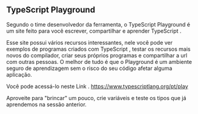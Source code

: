 ## TypeScript Playground

Segundo o time desenvolvedor da ferramenta, o TypeScript Playground é um site feito para você escrever, compartilhar e aprender TypeScript .

Esse site possui vários recursos interessantes, nele você pode ver exemplos de programas criados com TypeScript , testar os recursos mais novos do compilador, criar seus próprios programas e compartilhar a url com outras pessoas. O melhor de tudo é que o Playground é um ambiente seguro de aprendizagem sem o risco do seu código afetar alguma aplicação.

Você pode acessá-lo neste Link .
https://www.typescriptlang.org/pt/play


Aproveite para "brincar" um pouco, crie variáveis e teste os tipos que já aprendemos na sessão anterior.

